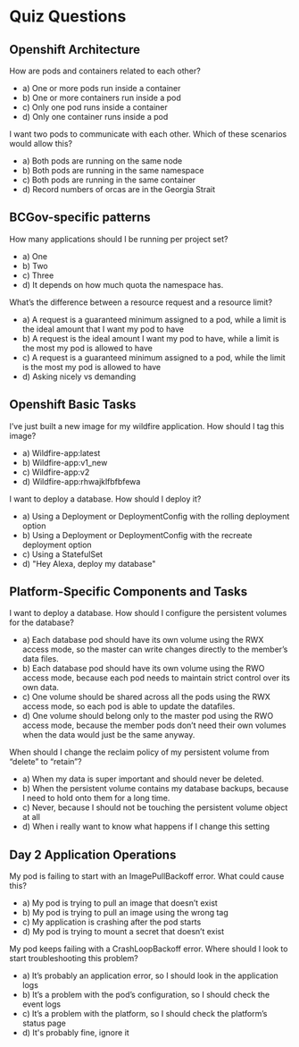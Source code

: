 # Quiz Questions 

## Openshift Architecture

How are pods and containers related to each other?
- a) One or more pods run inside a container
- b) One or more containers run inside a pod
- c) Only one pod runs inside a container
- d) Only one container runs inside a pod

I want two pods to communicate with each other. Which of these scenarios would allow this?
- a) Both pods are running on the same node
- b) Both pods are running in the same namespace
- c) Both pods are running in the same container
- d) Record numbers of orcas are in the Georgia Strait

## BCGov-specific patterns

How many applications should I be running per project set?
- a) One
- b) Two
- c) Three
- d) It depends on how much quota the namespace has.

What’s the difference between a resource request and a resource limit?
- a) A request is a guaranteed minimum assigned to a pod, while a limit is the ideal amount that I want my pod to have
- b) A request is the ideal amount I want my pod to have, while a limit is the most my pod is allowed to have
- c) A request is a guaranteed minimum assigned to a pod, while the limit is the most my pod is allowed to have
- d) Asking nicely vs demanding

## Openshift Basic Tasks

I’ve just built a new image for my wildfire application. How should I tag this image?
- a) Wildfire-app:latest
- b) Wildfire-app:v1_new
- c) Wildfire-app:v2
- d) Wildfire-app:rhwajklfbfbfewa

I want to deploy a database. How should I deploy it?
- a) Using a Deployment or DeploymentConfig with the rolling deployment option
- b) Using a Deployment or DeploymentConfig with the recreate deployment option
- c) Using a StatefulSet
- d) "Hey Alexa, deploy my database"

## Platform-Specific Components and Tasks

I want to deploy a database. How should I configure the persistent volumes for the database?
- a) Each database pod should have its own volume using the RWX access mode, so the master can write changes directly to the member’s data files.
- b) Each database pod should have its own volume using the RWO access mode, because each pod needs to maintain strict control over its own data.
- c) One volume should be shared across all the pods using the RWX access mode, so each pod is able to update the datafiles.
- d) One volume should belong only to the master pod using the RWO access mode, because the member pods don’t need their own volumes when the data would just be the same anyway.

When should I change the reclaim policy of my persistent volume from “delete” to “retain”?
- a) When my data is super important and should never be deleted.
- b) When the persistent volume contains my database backups, because I need to hold onto them for a long time.
- c) Never, because I should not be touching the persistent volume object at all
- d) When i really want to know what happens if I change this setting

## Day 2 Application Operations

My pod is failing to start with an ImagePullBackoff error. What could cause this?
- a) My pod is trying to pull an image that doesn’t exist
- b) My pod is trying to pull an image using the wrong tag
- c) My application is crashing after the pod starts
- d) My pod is trying to mount a secret that doesn’t exist

My pod keeps failing with a CrashLoopBackoff error. Where should I look to start troubleshooting this problem?
- a) It’s probably an application error, so I should look in the application logs
- b) It’s a problem with the pod’s configuration, so I should check the event logs
- c) It’s a problem with the platform, so I should check the platform’s status page
- d) It's probably fine, ignore it
